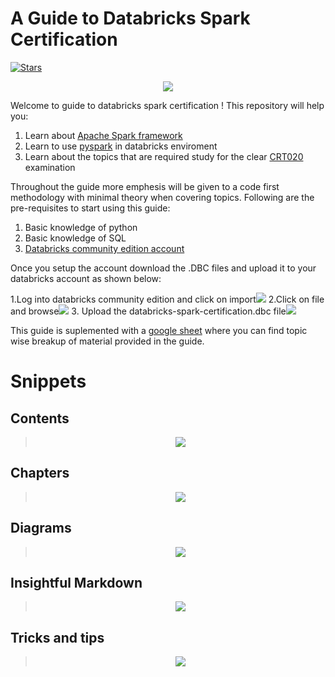 # A Guide to Databricks Spark Certification

[![Stars](https://img.shields.io/github/stars/Realsid/databricks-spark-certification?style=social)](https://github.com/Realsid/databricks-spark-certification) 
<p align="center">
  <img src="https://github.com/Realsid/databricks-spark-certification/blob/master/assets/db-logo.png">
</p>

Welcome to guide to databricks spark certification ! This repository will help you:
1. Learn about [Apache Spark framework](https://spark.apache.org/)
2. Learn to use [pyspark](https://spark.apache.org/docs/latest/api/python/index.html) in databricks enviroment 
3. Learn about the topics that are required study for the clear [CRT020](https://www.databricks.com/learn/certification/apache-spark-developer-associate) examination

Throughout the guide more emphesis will be given to a code first methodology with minimal theory when covering topics. Following are the pre-requisites to start using this guide:

1. Basic knowledge of python
2. Basic knowledge of SQL
2. [Databricks community edition account](https://community.cloud.databricks.com/)

Once you setup the account download the .DBC files and upload it to your databricks account as shown below:

1.Log into databricks community edition and click on import![](https://github.com/Realsid/databricks-spark-certification/blob/master/assets/step1.png)
2.Click on file and browse![](https://github.com/Realsid/databricks-spark-certification/blob/master/assets/step2.png)
3. Upload the databricks-spark-certification.dbc file![](https://github.com/Realsid/databricks-spark-certification/blob/master/assets/step3.png)

This guide is suplemented with a [google sheet](https://docs.google.com/spreadsheets/d/1QOymDzCGG0LgzoFbSdwMPMEfysVwQs2oyTiIagSBSKM/edit?usp=sharing) where you can find topic wise breakup of material provided in the guide.

# Snippets

## Contents

><p align="center">
>  <img src="https://github.com/Realsid/databricks-spark-certification/blob/master/assets/contents.jpg">
></p>

## Chapters

><p align="center">
>  <img src="https://github.com/Realsid/databricks-spark-certification/blob/master/assets/chapter1_preview.jpg">
></p>

## Diagrams

><p align="center">
>  <img src="https://github.com/Realsid/databricks-spark-certification/blob/master/assets/diagrams.jpg">
></p>

## Insightful Markdown

><p align="center">
>  <img src="https://github.com/Realsid/databricks-spark-certification/blob/master/assets/insightful_markdown.JPG">
></p>

## Tricks and tips

><p align="center">
>  <img src="https://github.com/Realsid/databricks-spark-certification/blob/master/assets/experience.jpg">
></p>

